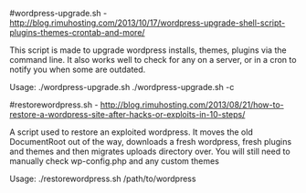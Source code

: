 #wordpress-upgrade.sh - http://blog.rimuhosting.com/2013/10/17/wordpress-upgrade-shell-script-plugins-themes-crontab-and-more/

This script is made to upgrade wordpress installs, themes, plugins via the command line. It also works well to check for any on a server, or in a cron to notify you when some are outdated.

Usage: ./wordpress-upgrade.sh
       ./wordpress-upgrade.sh -c

#restorewordpress.sh - http://blog.rimuhosting.com/2013/08/21/how-to-restore-a-wordpress-site-after-hacks-or-exploits-in-10-steps/

A script used to restore an exploited wordpress. It moves the old DocumentRoot out of the way, downloads a fresh wordpress, fresh plugins and themes and then migrates uploads directory over.
You will still need to manually check wp-config.php and any custom themes

Usage: ./restorewordpress.sh /path/to/wordpress

